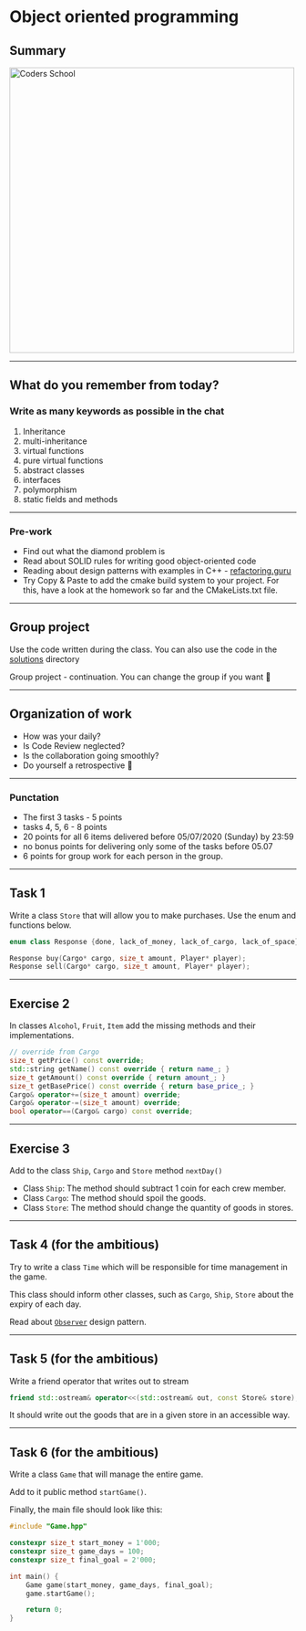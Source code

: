 <!-- .slide: data-background="#111111" -->

# Object oriented programming

## Summary

<a href="https://coders.school">
    <img width="500" data-src="../coders_school_logo.png" alt="Coders School" class="plain">
</a>

___

## What do you remember from today?

### Write as many keywords as possible in the chat
<!-- .element: class="fragment fade-in" -->

1. <!-- .element: class="fragment fade-in" --> Inheritance
2. <!-- .element: class="fragment fade-in" --> multi-inheritance
3. <!-- .element: class="fragment fade-in" --> virtual functions
4. <!-- .element: class="fragment fade-in" --> pure virtual functions
5. <!-- .element: class="fragment fade-in" --> abstract classes
6. <!-- .element: class="fragment fade-in" --> interfaces
7. <!-- .element: class="fragment fade-in" --> polymorphism
8. <!-- .element: class="fragment fade-in" --> static fields and methods

___

### Pre-work

* Find out what the diamond problem is
* Read about SOLID rules for writing good object-oriented code
* Reading about design patterns with examples in C++ - [refactoring.guru](https://refactoring.guru/design-patterns)
* Try Copy & Paste to add the cmake build system to your project. For this, have a look at the homework so far and the CMakeLists.txt file.

___

## Group project

Use the code written during the class. You can also use the code in the [solutions](solutions) directory

Group project - continuation. You can change the group if you want 🙂

___

## Organization of work

* How was your daily?
* Is Code Review neglected?
* Is the collaboration going smoothly?
* Do yourself a retrospective 🙂

___

### Punctation

* The first 3 tasks - 5 points
* tasks 4, 5, 6 - 8 points
* 20 points for all 6 items delivered before 05/07/2020 (Sunday) by 23:59
* no bonus points for delivering only some of the tasks before 05.07
* 6 points for group work for each person in the group.

___

## Task 1

Write a class `Store` that will allow you to make purchases. Use the enum and functions below.

```cpp
enum class Response {done, lack_of_money, lack_of_cargo, lack_of_space};

Response buy(Cargo* cargo, size_t amount, Player* player);
Response sell(Cargo* cargo, size_t amount, Player* player);
```

___

## Exercise 2

In classes `Alcohol`, `Fruit`, `Item` add the missing methods and their implementations.

```cpp
// override from Cargo
size_t getPrice() const override;
std::string getName() const override { return name_; }
size_t getAmount() const override { return amount_; }
size_t getBasePrice() const override { return base_price_; }
Cargo& operator+=(size_t amount) override;
Cargo& operator-=(size_t amount) override;
bool operator==(Cargo& cargo) const override;
```

___

## Exercise 3

Add to the class `Ship`, `Cargo` and `Store` method `nextDay()`

* Class `Ship`: The method should subtract 1 coin for each crew member.
* Class `Cargo`: The method should spoil the goods.
* Class `Store`: The method should change the quantity of goods in stores.

___

## Task 4 (for the ambitious)

Try to write a class `Time` which will be responsible for time management in the game.

This class should inform other classes, such as `Cargo`, `Ship`, `Store` about the expiry of each day.

Read about [`Observer`](https://refactoring.guru/design-patterns/observer) design pattern.

___

## Task 5 (for the ambitious)

Write a friend operator that writes out to stream

```cpp
friend std::ostream& operator<<(std::ostream& out, const Store& store);
```

It should write out the goods that are in a given store in an accessible way.

___

## Task 6 (for the ambitious)

Write a class `Game` that will manage the entire game.

Add to it public method `startGame()`.

Finally, the main file should look like this:

```cpp
#include "Game.hpp"

constexpr size_t start_money = 1'000;
constexpr size_t game_days = 100;
constexpr size_t final_goal = 2'000;

int main() {
    Game game(start_money, game_days, final_goal);
    game.startGame();

    return 0;
}
```
